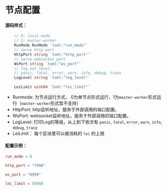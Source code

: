 # 节点配置 


#### 源码样式：
```go
    // 0: local-node
	// 1: master-worker
	RunMode RunMode `toml:"run_mode"`
	// serve http port
	HttpPort string `toml:"http_port"`
	// serve websocket port
	WsPort string `toml:"ws_port"`
    // log out level:
    // panic, fatal, error, warn, info, debug, trace
    LogLevel string `toml:"log_level"`
    
    LeiLimit uint64 `toml:"lei_limit"`
````  
- Runmode: 为节点运行方式， 0为单节点形式运行，1为`master-worker`形式运行（`master-worker`形式暂不支持） 
- HttpPort: http监听地址，服务于外部调用的端口配置。
- WsPort: websocket监听地址，服务于外部调用的端口配置。 
- LogLevel: 打印Log的等级，从上到下依次有 `panic`, `fatal`, `error`, `warn`, `info`, `debug`, `trace`
- LeiLimit： 每个区块里可以被消耗的 `lei` 的上限

#### 配置示例：
```toml
run_mode = 0

http_port = "7998"

ws_port = "8998"

lei_limit = 50000
```